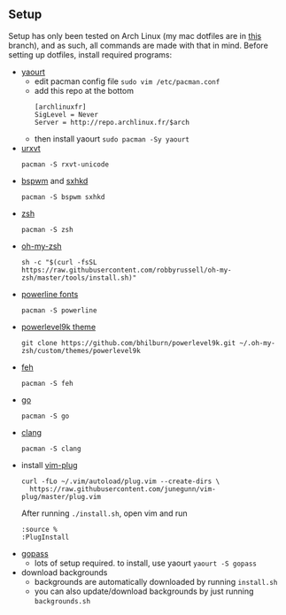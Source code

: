 ## Setup

Setup has only been tested on Arch Linux (my mac dotfiles are in [this](https://github.com/dgrandall/dotfiles/tree/mac) branch), and as such, all commands are made with that in mind.
Before setting up dotfiles, install required programs:
* [yaourt](https://archlinux.fr/yaourt-en)
  * edit pacman config file ``sudo vim /etc/pacman.conf``
  * add this repo at the bottom
	```
	[archlinuxfr]
	SigLevel = Never
	Server = http://repo.archlinux.fr/$arch
	```
  * then install yaourt ``sudo pacman -Sy yaourt``
* [urxvt](https://wiki.archlinux.org/index.php/rxvt-unicode)
  ```
  pacman -S rxvt-unicode
  ```
* [bspwm](https://github.com/baskerville/bspwm) and [sxhkd](https://github.com/baskerville/sxhkd)
  ```
  pacman -S bspwm sxhkd
  ```
* [zsh](https://wiki.archlinux.org/index.php/zsh)
  ```
  pacman -S zsh
  ```
* [oh-my-zsh](https://github.com/robbyrussell/oh-my-zsh)
  ```
  sh -c "$(curl -fsSL https://raw.githubusercontent.com/robbyrussell/oh-my-zsh/master/tools/install.sh)"
  ```
* [powerline fonts](https://github.com/powerline/fonts)
  ```
  pacman -S powerline
  ```
* [powerlevel9k theme](https://github.com/bhilburn/powerlevel9k#installation)
  ```
  git clone https://github.com/bhilburn/powerlevel9k.git ~/.oh-my-zsh/custom/themes/powerlevel9k
  ```
* [feh](https://wiki.archlinux.org/index.php/feh)
  ```
  pacman -S feh
  ```
* [go](https://golang.org/)
  ```
  pacman -S go
  ```
* [clang](https://clang.llvm.org/)
  ```
  pacman -S clang
  ```
* install [vim-plug](https://github.com/junegunn/vim-plug)
  ```
  curl -fLo ~/.vim/autoload/plug.vim --create-dirs \
    https://raw.githubusercontent.com/junegunn/vim-plug/master/plug.vim
  ```
  After running ``./install.sh``, open vim and run
	```
	:source %
	:PlugInstall
	```
* [gopass](https://github.com/justwatchcom/gopass)
	* lots of setup required. to install, use yaourt ``yaourt -S gopass``
* download backgrounds
	* backgrounds are automatically downloaded by running ``install.sh``
	* you can also update/download backgrounds by just running ``backgrounds.sh``
